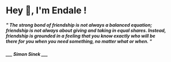 <h1 title="head"> Hey 👋, I'm Endale !</h1>

**<h5><i>" The strong bond of friendship is not always a balanced equation; friendship is not always about giving and taking in equal shares. Instead, friendship is grounded in a feeling that you know exactly who will be there for you when you need something, no matter what or when. "</i></h5>**

*<b>___ Simon Sinek ___</b>*
